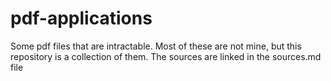 # pdf-applications
Some pdf files that are intractable. Most of these are not mine, but this repository is a collection of them. The sources are linked in the sources.md file
